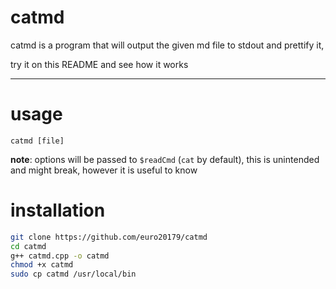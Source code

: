 # catmd
catmd is a program that will output the given md file to stdout and prettify it,

try it on this README and see how it works

---

# usage

`catmd [file]`

**note**: options will be passed to `$readCmd` (`cat` by default), this is unintended and might break, however it is useful to know

# installation

```sh
git clone https://github.com/euro20179/catmd
cd catmd
g++ catmd.cpp -o catmd
chmod +x catmd
sudo cp catmd /usr/local/bin
```
